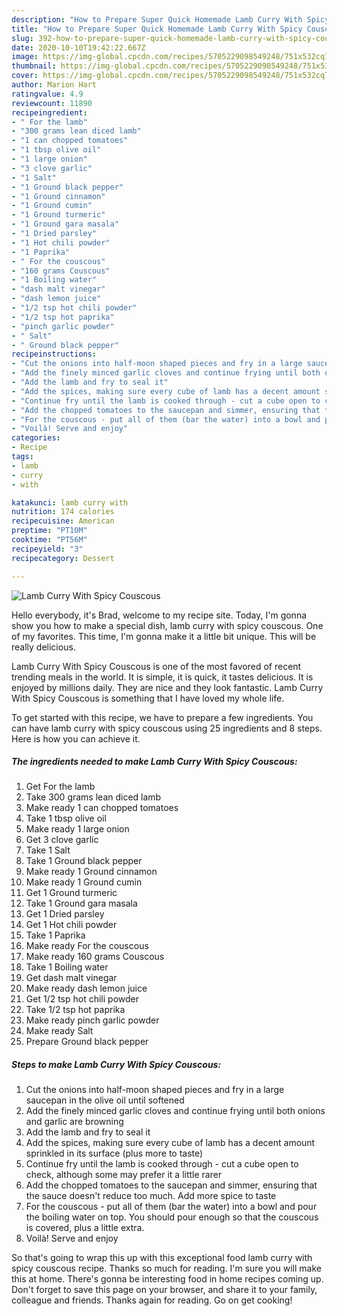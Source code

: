 ```yaml
---
description: "How to Prepare Super Quick Homemade Lamb Curry With Spicy Couscous"
title: "How to Prepare Super Quick Homemade Lamb Curry With Spicy Couscous"
slug: 392-how-to-prepare-super-quick-homemade-lamb-curry-with-spicy-couscous
date: 2020-10-10T19:42:22.667Z
image: https://img-global.cpcdn.com/recipes/5705229098549248/751x532cq70/lamb-curry-with-spicy-couscous-recipe-main-photo.jpg
thumbnail: https://img-global.cpcdn.com/recipes/5705229098549248/751x532cq70/lamb-curry-with-spicy-couscous-recipe-main-photo.jpg
cover: https://img-global.cpcdn.com/recipes/5705229098549248/751x532cq70/lamb-curry-with-spicy-couscous-recipe-main-photo.jpg
author: Marion Hart
ratingvalue: 4.9
reviewcount: 11890
recipeingredient:
- " For the lamb"
- "300 grams lean diced lamb"
- "1 can chopped tomatoes"
- "1 tbsp olive oil"
- "1 large onion"
- "3 clove garlic"
- "1 Salt"
- "1 Ground black pepper"
- "1 Ground cinnamon"
- "1 Ground cumin"
- "1 Ground turmeric"
- "1 Ground gara masala"
- "1 Dried parsley"
- "1 Hot chili powder"
- "1 Paprika"
- " For the couscous"
- "160 grams Couscous"
- "1 Boiling water"
- "dash malt vinegar"
- "dash lemon juice"
- "1/2 tsp hot chili powder"
- "1/2 tsp hot paprika"
- "pinch garlic powder"
- " Salt"
- " Ground black pepper"
recipeinstructions:
- "Cut the onions into half-moon shaped pieces and fry in a large saucepan in the olive oil until softened"
- "Add the finely minced garlic cloves and continue frying until both onions and garlic are browning"
- "Add the lamb and fry to seal it"
- "Add the spices, making sure every cube of lamb has a decent amount sprinkled in its surface (plus more to taste)"
- "Continue fry until the lamb is cooked through - cut a cube open to check, although some may prefer it a little rarer"
- "Add the chopped tomatoes to the saucepan and simmer, ensuring that the sauce doesn&#39;t reduce too much. Add more spice to taste"
- "For the couscous - put all of them (bar the water) into a bowl and pour the boiling water on top. You should pour enough so that the couscous is covered, plus a little extra."
- "Voilà! Serve and enjoy"
categories:
- Recipe
tags:
- lamb
- curry
- with

katakunci: lamb curry with 
nutrition: 174 calories
recipecuisine: American
preptime: "PT10M"
cooktime: "PT56M"
recipeyield: "3"
recipecategory: Dessert

---
```



![Lamb Curry With Spicy Couscous](https://img-global.cpcdn.com/recipes/5705229098549248/751x532cq70/lamb-curry-with-spicy-couscous-recipe-main-photo.jpg)

Hello everybody, it's Brad, welcome to my recipe site. Today, I'm gonna show you how to make a special dish, lamb curry with spicy couscous. One of my favorites. This time, I'm gonna make it a little bit unique. This will be really delicious.

Lamb Curry With Spicy Couscous is one of the most favored of recent trending meals in the world. It is simple, it is quick, it tastes delicious. It is enjoyed by millions daily. They are nice and they look fantastic. Lamb Curry With Spicy Couscous is something that I have loved my whole life.




To get started with this recipe, we have to prepare a few ingredients. You can have lamb curry with spicy couscous using 25 ingredients and 8 steps. Here is how you can achieve it.

<!--inarticleads1-->

##### The ingredients needed to make Lamb Curry With Spicy Couscous:

1. Get  For the lamb
1. Take 300 grams lean diced lamb
1. Make ready 1 can chopped tomatoes
1. Take 1 tbsp olive oil
1. Make ready 1 large onion
1. Get 3 clove garlic
1. Take 1 Salt
1. Take 1 Ground black pepper
1. Make ready 1 Ground cinnamon
1. Make ready 1 Ground cumin
1. Get 1 Ground turmeric
1. Take 1 Ground gara masala
1. Get 1 Dried parsley
1. Get 1 Hot chili powder
1. Take 1 Paprika
1. Make ready  For the couscous
1. Make ready 160 grams Couscous
1. Take 1 Boiling water
1. Get dash malt vinegar
1. Make ready dash lemon juice
1. Get 1/2 tsp hot chili powder
1. Take 1/2 tsp hot paprika
1. Make ready pinch garlic powder
1. Make ready  Salt
1. Prepare  Ground black pepper




<!--inarticleads2-->

##### Steps to make Lamb Curry With Spicy Couscous:

1. Cut the onions into half-moon shaped pieces and fry in a large saucepan in the olive oil until softened
1. Add the finely minced garlic cloves and continue frying until both onions and garlic are browning
1. Add the lamb and fry to seal it
1. Add the spices, making sure every cube of lamb has a decent amount sprinkled in its surface (plus more to taste)
1. Continue fry until the lamb is cooked through - cut a cube open to check, although some may prefer it a little rarer
1. Add the chopped tomatoes to the saucepan and simmer, ensuring that the sauce doesn&#39;t reduce too much. Add more spice to taste
1. For the couscous - put all of them (bar the water) into a bowl and pour the boiling water on top. You should pour enough so that the couscous is covered, plus a little extra.
1. Voilà! Serve and enjoy




So that's going to wrap this up with this exceptional food lamb curry with spicy couscous recipe. Thanks so much for reading. I'm sure you will make this at home. There's gonna be interesting food in home recipes coming up. Don't forget to save this page on your browser, and share it to your family, colleague and friends. Thanks again for reading. Go on get cooking!
